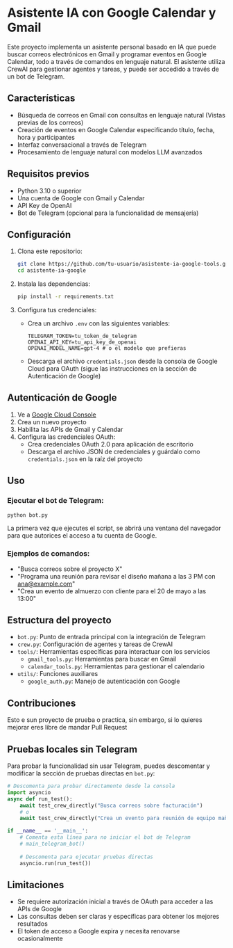 # Asistente IA con Google Calendar y Gmail

Este proyecto implementa un asistente personal basado en IA que puede buscar correos electrónicos en Gmail y programar eventos en Google Calendar, todo a través de comandos en lenguaje natural. El asistente utiliza CrewAI para gestionar agentes y tareas, y puede ser accedido a través de un bot de Telegram.

## Características

- Búsqueda de correos en Gmail con consultas en lenguaje natural (Vistas previas de los correos)
- Creación de eventos en Google Calendar especificando título, fecha, hora y participantes
- Interfaz conversacional a través de Telegram
- Procesamiento de lenguaje natural con modelos LLM avanzados

## Requisitos previos

- Python 3.10 o superior
- Una cuenta de Google con Gmail y Calendar
- API Key de OpenAI
- Bot de Telegram (opcional para la funcionalidad de mensajería)

## Configuración

1. Clona este repositorio:
   ```bash
   git clone https://github.com/tu-usuario/asistente-ia-google-tools.git
   cd asistente-ia-google
   ```

2. Instala las dependencias:
   ```bash
   pip install -r requirements.txt
   ```

3. Configura tus credenciales:
   - Crea un archivo `.env` con las siguientes variables:
     ```
     TELEGRAM_TOKEN=tu_token_de_telegram
     OPENAI_API_KEY=tu_api_key_de_openai
     OPENAI_MODEL_NAME=gpt-4 # o el modelo que prefieras
     ```
   - Descarga el archivo `credentials.json` desde la consola de Google Cloud para OAuth (sigue las instrucciones en la sección de Autenticación de Google)

## Autenticación de Google

1. Ve a [Google Cloud Console](https://console.cloud.google.com/)
2. Crea un nuevo proyecto
3. Habilita las APIs de Gmail y Calendar
4. Configura las credenciales OAuth:
   - Crea credenciales OAuth 2.0 para aplicación de escritorio
   - Descarga el archivo JSON de credenciales y guárdalo como `credentials.json` en la raíz del proyecto

## Uso

### Ejecutar el bot de Telegram:

```bash
python bot.py
```

La primera vez que ejecutes el script, se abrirá una ventana del navegador para que autorices el acceso a tu cuenta de Google.

### Ejemplos de comandos:

- "Busca correos sobre el proyecto X"
- "Programa una reunión para revisar el diseño mañana a las 3 PM con ana@example.com"
- "Crea un evento de almuerzo con cliente para el 20 de mayo a las 13:00"

## Estructura del proyecto

- `bot.py`: Punto de entrada principal con la integración de Telegram
- `crew.py`: Configuración de agentes y tareas de CrewAI
- `tools/`: Herramientas específicas para interactuar con los servicios
  - `gmail_tools.py`: Herramientas para buscar en Gmail
  - `calendar_tools.py`: Herramientas para gestionar el calendario
- `utils/`: Funciones auxiliares
  - `google_auth.py`: Manejo de autenticación con Google

## Contribuciones
Esto e sun proyecto de prueba o practica, sin embargo, si lo quieres mejorar eres libre de mandar Pull Request

## Pruebas locales sin Telegram

Para probar la funcionalidad sin usar Telegram, puedes descomentar y modificar la sección de pruebas directas en `bot.py`:

```python
# Descomenta para probar directamente desde la consola
import asyncio
async def run_test():
    await test_crew_directly("Busca correos sobre facturación")
    # o
    await test_crew_directly("Crea un evento para reunión de equipo mañana a las 15:00")

if __name__ == '__main__':
    # Comenta esta línea para no iniciar el bot de Telegram
    # main_telegram_bot()
    
    # Descomenta para ejecutar pruebas directas
    asyncio.run(run_test())
```

## Limitaciones

- Se requiere autorización inicial a través de OAuth para acceder a las APIs de Google
- Las consultas deben ser claras y específicas para obtener los mejores resultados
- El token de acceso a Google expira y necesita renovarse ocasionalmente
